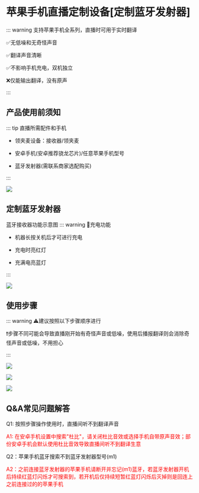 # 苹果手机直播定制设备[定制蓝牙发射器]

::: warning 支持苹果手机全系列，直播时可用于实时翻译

✅无低噪和无奇怪声音

✅翻译声音清晰

✅不影响手机充电，双机独立

❌仅能输出翻译，没有原声

:::

## 产品使用前须知

::: tip 直播所需配件和手机

- 领夹麦设备：接收器/领夹麦

- 安卓手机(安卓推荐骁龙芯片)/任意苹果手机型号

- 蓝牙发射器(需联系商家选配购买)

:::

![](https://bu.dusays.com/2024/12/03/674edcae38eaa.png)

## 定制蓝牙发射器

蓝牙接收器功能示意图
::: warning 🔋充电功能

- 机器长按关机后才可进行充电

- 充电时亮红灯

- 充满电亮蓝灯

:::

![](https://bu.dusays.com/2024/12/03/674edcb69bb46.png)

## 使用步骤

::: warning ⚠️建议按照以下步骤顺序进行

❗️步骤不同可能会导致直播刚开始有奇怪声音或低噪，使用后播报翻译则会消除奇怪声音或低噪，不用担心

:::

![](https://bu.dusays.com/2024/12/03/674ede0762335.png)

![](https://bu.dusays.com/2024/12/03/674ede0767cf0.png)

![](https://bu.dusays.com/2024/12/03/674ede077cbec.png)

## Q&A常见问题解答

Q1: 按照步骤操作使用时，直播间听不到翻译声音

<span style="color:red;">A1: 在安卓手机设置中搜索"杜比"，请关闭杜比音效或选择手机自带原声音效；部份安卓手机会默认使用杜比音效导致直播间听不到翻译生意</span>

Q2：苹果手机蓝牙搜索不到蓝牙发射器型号(m1)

<span style="color:red;">A2：之前连接蓝牙发射器的苹果手机请断开并忘记(m1)蓝牙，若蓝牙发射器开机后持续红蓝灯闪烁才可搜索到，若开机后仅持续短暂红蓝灯闪烁后灭掉则是回连上之前连接过的的苹果手机</span>
